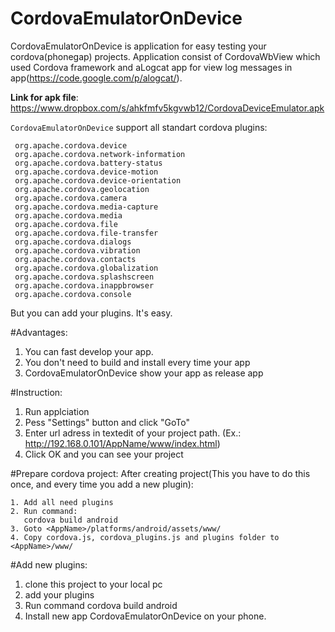 CordovaEmulatorOnDevice
=====================

CordovaEmulatorOnDevice is application for easy testing your cordova(phonegap) projects.
Application consist of CordovaWbView which used Cordova framework and aLogcat app for view log messages in app(https://code.google.com/p/alogcat/).


**Link for apk file**: https://www.dropbox.com/s/ahkfmfv5kgvwb12/CordovaDeviceEmulator.apk


`CordovaEmulatorOnDevice` support all standart cordova plugins:
```
 org.apache.cordova.device
 org.apache.cordova.network-information
 org.apache.cordova.battery-status
 org.apache.cordova.device-motion
 org.apache.cordova.device-orientation
 org.apache.cordova.geolocation
 org.apache.cordova.camera
 org.apache.cordova.media-capture
 org.apache.cordova.media
 org.apache.cordova.file
 org.apache.cordova.file-transfer
 org.apache.cordova.dialogs
 org.apache.cordova.vibration
 org.apache.cordova.contacts
 org.apache.cordova.globalization
 org.apache.cordova.splashscreen
 org.apache.cordova.inappbrowser
 org.apache.cordova.console
 ```
 
But you can add your plugins. It's easy.

#Advantages:
1. You can fast develop your app.
2. You don't need to build and install every time your app
3. CordovaEmulatorOnDevice show your app as release app

#Instruction:
1. Run applciation
2. Pess "Settings" button and click "GoTo"
3. Enter url adress in textedit of your project path. (Ex.: http://192.168.0.101/AppName/www/index.html)
4. Click OK and you can see your project

#Prepare cordova project:
After creating project(This you have to do this once, and every time you add a new plugin):
```
1. Add all need plugins
2. Run command:
   cordova build android
3. Goto <AppName>/platforms/android/assets/www/
4. Copy cordova.js, cordova_plugins.js and plugins folder to <AppName>/www/
```

#Add new plugins:
1. clone this project to your local pc
2. add your plugins
3. Run command
  cordova build android
4. Install new app CordovaEmulatorOnDevice on your phone.

